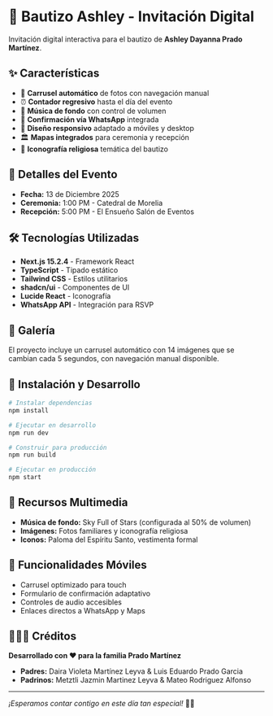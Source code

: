 # 👶 Bautizo Ashley - Invitación Digital

Invitación digital interactiva para el bautizo de **Ashley Dayanna Prado Martínez**.

## ✨ Características

- 🎠 **Carrusel automático** de fotos con navegación manual
- ⏰ **Contador regresivo** hasta el día del evento
- 🎵 **Música de fondo** con control de volumen
- 📱 **Confirmación vía WhatsApp** integrada
- 🎨 **Diseño responsivo** adaptado a móviles y desktop
- 🏛️ **Mapas integrados** para ceremonia y recepción
- 💒 **Iconografía religiosa** temática del bautizo

## 📅 Detalles del Evento

- **Fecha:** 13 de Diciembre 2025
- **Ceremonia:** 1:00 PM - Catedral de Morelia
- **Recepción:** 5:00 PM - El Ensueño Salón de Eventos

## 🛠️ Tecnologías Utilizadas

- **Next.js 15.2.4** - Framework React
- **TypeScript** - Tipado estático
- **Tailwind CSS** - Estilos utilitarios
- **shadcn/ui** - Componentes de UI
- **Lucide React** - Iconografía
- **WhatsApp API** - Integración para RSVP

## 📸 Galería

El proyecto incluye un carrusel automático con 14 imágenes que se cambian cada 5 segundos, con navegación manual disponible.

## 🚀 Instalación y Desarrollo

```bash
# Instalar dependencias
npm install

# Ejecutar en desarrollo
npm run dev

# Construir para producción
npm run build

# Ejecutar en producción
npm start
```

## 🎵 Recursos Multimedia

- **Música de fondo:** Sky Full of Stars (configurada al 50% de volumen)
- **Imágenes:** Fotos familiares y iconografía religiosa
- **Iconos:** Paloma del Espíritu Santo, vestimenta formal

## 📱 Funcionalidades Móviles

- Carrusel optimizado para touch
- Formulario de confirmación adaptativo
- Controles de audio accesibles
- Enlaces directos a WhatsApp y Maps

## 👨‍👩‍👧 Créditos

**Desarrollado con ❤️ para la familia Prado Martínez**

- **Padres:** Daira Violeta Martínez Leyva & Luis Eduardo Prado Garcia
- **Padrinos:** Metztli Jazmin Martinez Leyva & Mateo Rodriguez Alfonso

---

*¡Esperamos contar contigo en este día tan especial!* 🙏✨
